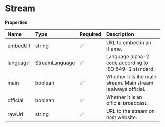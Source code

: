 # Stream

**Properties**

| Name     | Type           | Required | Description                                                    |
| :------- | :------------- | :------- | :------------------------------------------------------------- |
| embedUrl | string         | ✅       | URL to embed in an iframe.                                     |
| language | StreamLanguage | ✅       | Language alpha-2 code according to ISO 649-1 standard.         |
| main     | boolean        | ✅       | Whether it is the main stream. Main stream is always official. |
| official | boolean        | ✅       | Whether it is an official broadcast.                           |
| rawUrl   | string         | ✅       | URL to the stream on host website.                             |

<!-- This file was generated by liblab | https://liblab.com/ -->
